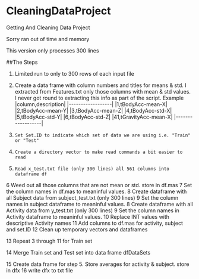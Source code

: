 # CleaningDataProject
Getting And Cleaning Data Project


Sorry ran out of time and memory

This version only processes 300 lines

##The Steps

1. Limited run to only to 300 rows of each input file
2. Create a data frame with column numbers and titles for means & std. I extracted from Features.txt only those columns with mean & std values. I never got round to extracting this info as part of the script.
      Example
        |column,description|
        |------------------|
        |1,tBodyAcc-mean-X|
        |2,tBodyAcc-mean-Y|
        |3,tBodyAcc-mean-Z|
        |4,tBodyAcc-std-X|
        |5,tBodyAcc-std-Y|
        |6,tBodyAcc-std-Z|
        |41,tGravityAcc-mean-X|
        |------------------|
  
3.     Set Set.ID to indicate which set of data we are using i.e. "Train" or "Test"
4.     Create a directory vector to make read commands a bit easier to read
5.     Read x_test.txt file (only 300 lines) all 561 columns into dataframe df
6     Weed out all those columns that are not mean or std. store in df.mas
7     Set the column names in df.mas to meaninful values.
8     Create dataframe with all Subject data from subject_test.txt (only 300 lines)
9     Set the column names in subject dataframe to meaninful values.
8     Create dataframe with all Activity data from y_test.txt (only 300 lines)
9     Set the column names in Activity dataframe to meaninful values.
10    Replace INT values with descriptive Activity names
11    Add columns to df.mas for activity, subject and set.ID
12    Clean up temporary vectors and dataframes

13    Repeat 3 through 11 for Train set

14    Merge Train set and Test set into data frame dfDataSets

15    Create data frame for step 5. Store averages for activity & subject. store in dfx
16    write dfx to txt file


